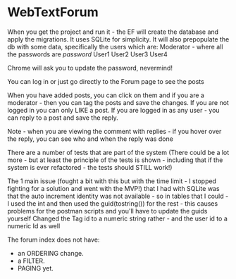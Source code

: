 # WebTextForum

When you get the project and run it - the EF will create the database and apply the migrations.  It uses SQLite for simplicity.
It will also prepopulate the db with some data, specifically the users which are:
Moderator - where all the passwords are *password*
User1
User2
User3
User4

Chrome will ask you to update the password, nevermind!

You can log in or just go directly to the Forum page to see the posts

When you have added posts, you can click on them and if you are a moderator - then you can tag the posts and save the changes.  If you are not logged in you can only LIKE a post.
If you are logged in as any user - you can reply to a post and save the reply.

Note - when you are viewing the comment with replies - if you hover over the reply, you can see who and when the reply was done

There are a number of tests that are part of the system (There could be a lot more - but at least the principle of the tests is shown - including that if the system is ever refactored - the tests should STILL work!)

The 1 main issue (fought a bit with this but with the time limit - I stopped fighting for a solution and went with the MVP!) that I had with SQLite was that the auto increment identity was not available - so in tables that I could - I used the int and then used the guid(tostring()) for the rest - this causes problems for the postman scripts and you'll have to update the guids yourself
Changed the Tag id to a numeric string rather - and the user id to a numeric Id as well

The forum index does not have:
* an ORDERING change.
* a FILTER.
* PAGING yet.
